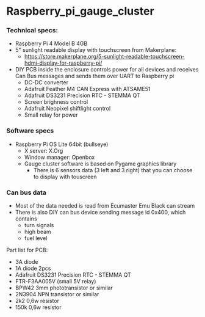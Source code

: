 # Raspberry_pi_gauge_cluster
### Technical specs:
- Raspberry Pi 4 Model B 4GB
- 5" sunlight readable display with touchscreen from Makerplane:
  - https://store.makerplane.org/5-sunlight-readable-touchscreen-hdmi-display-for-raspberry-pi/
- DIY PCB inside the enclosure controls power for all devices and receives Can Bus messages and sends them over UART to Raspberry pi
  - DC-DC converter
  - Adafruit Feather M4 CAN Express with ATSAME51
  - Adafruit DS3231 Precision RTC - STEMMA QT
  - Screen brighness control
  - Adafruit Neopixel shiftlight control
  - Small relay for power

### Software specs
- Raspberry Pi OS Lite 64bit (bullseye)
  - X server: X.Org
  - Window manager: Openbox
  - Gauge cluster software is based on Pygame graphics library
    - There is 6 sensors data (3 left and 3 right) that you can choose to display with touscreen

### Can bus data
- Most of the data needed is read from Ecumaster Emu Black can stream
- There is also DIY can bus device sending message id 0x400, which contains
  - turn signals
  - high beam
  - fuel level

Part list for PCB:
- 3A diode 
- 1A diode 2pcs
- Adafruit DS3231 Precision RTC - STEMMA QT
- FTR-F3AA005V (small 5V relay)
- BPW42 3mm phototransistor or similar
- 2N3904 NPN transistor or similar
- 2k2 0,6w resistor
- 150k 0,6w resistor 
